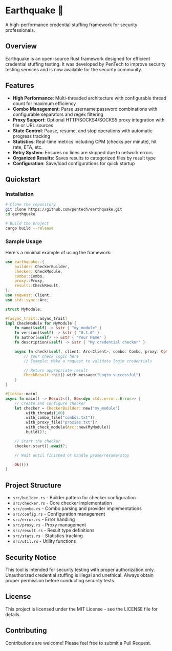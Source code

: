 # Earthquake 🌋

A high-performance credential stuffing framework for security professionals.

## Overview

Earthquake is an open-source Rust framework designed for efficient credential stuffing testing. It was developed by PenTech to improve security testing services and is now available for the security community.

## Features

- **High Performance**: Multi-threaded architecture with configurable thread count for maximum efficiency
- **Combo Management**: Parse username:password combinations with configurable separators and regex filtering
- **Proxy Support**: Optional HTTP/SOCKS4/SOCKS5 proxy integration with file or URL sources
- **State Control**: Pause, resume, and stop operations with automatic progress tracking
- **Statistics**: Real-time metrics including CPM (checks per minute), hit rate, ETA, etc.
- **Retry System**: Ensures no lines are skipped due to network errors
- **Organized Results**: Saves results to categorized files by result type
- **Configuration**: Save/load configurations for quick startup

## Quickstart

### Installation

```bash
# Clone the repository
git clone https://github.com/pentech/earthquake.git
cd earthquake

# Build the project
cargo build --release
```

### Sample Usage

Here's a minimal example of using the framework:

```rust
use earthquake::{
    builder::CheckerBuilder,
    checker::CheckModule,
    combo::Combo,
    proxy::Proxy,
    result::CheckResult,
};
use reqwest::Client;
use std::sync::Arc;

struct MyModule;

#[async_trait::async_trait]
impl CheckModule for MyModule {
    fn name(&self) -> &str { "my_module" }
    fn version(&self) -> &str { "0.1.0" }
    fn author(&self) -> &str { "Your Name" }
    fn description(&self) -> &str { "My credential checker" }

    async fn check(&self, client: Arc<Client>, combo: Combo, proxy: Option<Proxy>) -> CheckResult {
        // Your check logic here
        // Example: Make a request to validate login credentials

        // Return appropriate result
        CheckResult::hit().with_message("Login successful")
    }
}

#[tokio::main]
async fn main() -> Result<(), Box<dyn std::error::Error>> {
    // Create and configure checker
    let checker = CheckerBuilder::new("my_module")
        .with_threads(100)
        .with_combo_file("combos.txt")?
        .with_proxy_file("proxies.txt")?
        .with_check_module(Arc::new(MyModule))
        .build()?;

    // Start the checker
    checker.start().await?;

    // Wait until finished or handle pause/resume/stop

    Ok(())
}
```

## Project Structure

- `src/builder.rs` - Builder pattern for checker configuration
- `src/checker.rs` - Core checker implementation
- `src/combo.rs` - Combo parsing and provider implementations
- `src/config.rs` - Configuration management
- `src/error.rs` - Error handling
- `src/proxy.rs` - Proxy management
- `src/result.rs` - Result type definitions
- `src/stats.rs` - Statistics tracking
- `src/util.rs` - Utility functions

## Security Notice

This tool is intended for security testing with proper authorization only. Unauthorized credential stuffing is illegal and unethical. Always obtain proper permission before conducting security tests.

## License

This project is licensed under the MIT License - see the LICENSE file for details.

## Contributing

Contributions are welcome! Please feel free to submit a Pull Request.
